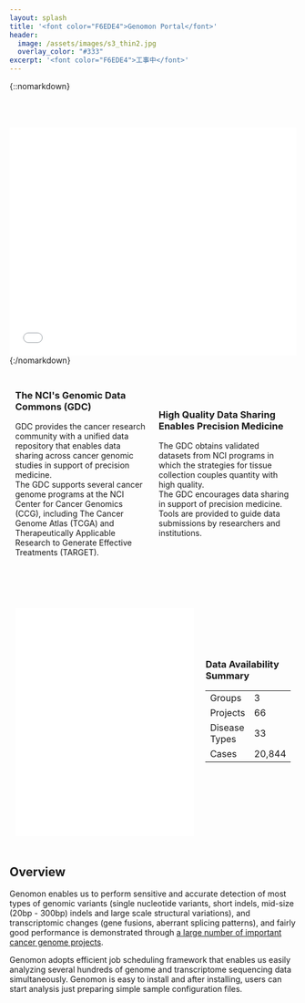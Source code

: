 ```yaml
---
layout: splash
title: '<font color="F6EDE4">Genomon Portal</font>'
header:
  image: /assets/images/s3_thin2.jpg
  overlay_color: "#333"
excerpt: '<font color="F6EDE4">工事中</font>'
---
```


<style type="text/css">
iframe {
  border: none;
  width: 100%;
}
</style>

{::nomarkdown}
<iframe src="{{ site.url }}{{ site.baseurl }}/graphs/index_bar.html" style="height:400px; margin-top:50px;"></iframe>
{:/nomarkdown}

<style type="text/css">
.frame {
  border-collapse: separate;
  border-spacing: 0px 10px;
  display: table;
  width: 100%;
}
.box {
  display: table-cell;
  vertical-align: middle;
  padding: 10px;
}
</style>

<div class="frame">
<div class="box" style="width:50%">
<h3>The NCI's Genomic Data Commons (GDC)</h3>
 GDC provides the cancer research community with a unified data repository that enables data sharing across cancer genomic studies in support of precision medicine.
<br>
 The GDC supports several cancer genome programs at the NCI Center for Cancer Genomics (CCG), including The Cancer Genome Atlas (TCGA) and Therapeutically Applicable Research to Generate Effective Treatments (TARGET).
<br>
</div>

<div class="box">
<h3>High Quality Data Sharing Enables Precision Medicine</h3>
 The GDC obtains validated datasets from NCI programs in which the strategies for tissue collection couples quantity with high quality.
<br>
 The GDC encourages data sharing in support of precision medicine. Tools are provided to guide data submissions by researchers and institutions.
<br>
</div>
</div>

<div class="frame">
<div class="box" style="width:70%">
<iframe src="{{ site.url }}{{ site.baseurl }}/graphs/index_tree.html" style="height:400px; margin-top:50px;"></iframe>
</div>

<div class="box">
<h3>Data Availability Summary</h3>
<table>
  <tr><td>Groups       </td><td>     3</td></tr>
  <tr><td>Projects     </td><td>    66</td></tr>
  <tr><td>Disease Types</td><td>    33</td></tr>
  <tr><td>Cases        </td><td>20,844</td></tr>
</table>
</div>
</div>

## Overview

Genomon enables us to perform sensitive and accurate detection of most types of genomic variants
(single nucleotide variants, short indels, mid-size (20bp - 300bp) indels and large scale structural variations),
and transcriptomic changes (gene fusions, aberrant splicing patterns),
and fairly good performance is demonstrated 
through [a large number of important cancer genome projects](http://www.ncbi.nlm.nih.gov/pubmed?term=(Ogawa%2C%20Seishi%5BAuthor%5D)%20AND%20Miyano%2C%20Satoru%5BAuthor%5D).


Genomon adopts efficient job scheduling framework that enables us easily analyzing several hundreds of 
genome and transcriptome sequencing data simultaneously.
Genomon is easy to install and after installing, 
users can start analysis just preparing simple sample configuration files.


